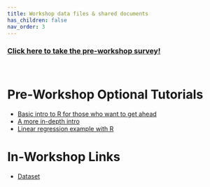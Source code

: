 ```yaml
---
title: Workshop data files & shared documents
has_children: false
nav_order: 3
---
```


### [Click here to take the pre-workshop survey!](https://forms.gle/JGFbnvTNYdbC2KtW7)
<br>

# Pre-Workshop Optional Tutorials 
- [Basic intro to R for those who want to get ahead](https://rladiessydney.org/courses/ryouwithme/01-basicbasics-1/)
- [A more in-depth intro](https://moderndive.netlify.app/1-getting-started.html)
- [Linear regression example with R](https://sarahymurphy.github.io/2021-06-07-cereo-reu-data-wrangling/intro_modeling.pdf)

# In-Workshop Links
- [Dataset](https://drive.google.com/drive/folders/1daukvK2W2Pwvnp-_5aQknsL_BoyVaxCd?usp=sharing)
